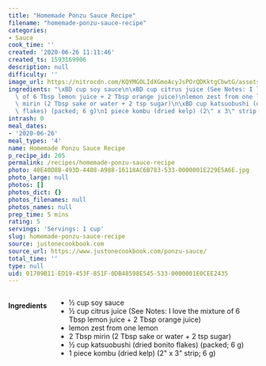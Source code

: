 ```yaml
---
title: "Homemade Ponzu Sauce Recipe"
filename: "homemade-ponzu-sauce-recipe"
categories:
- Sauce
cook_time: ''
created: '2020-06-26 11:11:46'
created_ts: 1593169906
description: null
difficulty: ''
image_url: https://nitrocdn.com/KQYMGOLIdXGmoAcyJsPOrQDKktgCbwtG/assets/static/optimized/rev-48c1fb9/wp-content/uploads/2017/10/Ponzu-Sauce-II-366x550.jpg
ingredients: "\xBD cup soy sauce\n\xBD cup citrus juice (See Notes: I love the mixture\
  \ of 6 Tbsp lemon juice + 2 Tbsp orange juice)\nlemon zest from one lemon\n2 Tbsp\
  \ mirin (2 Tbsp sake or water + 2 tsp sugar)\n\xBD cup katsuobushi (dried bonito\
  \ flakes) (packed; 6 g)\n1 piece kombu (dried kelp) (2\" x 3\" strip; 6 g)"
intrash: 0
meal_dates:
- '2020-06-26'
meal_types: '4'
name: Homemade Ponzu Sauce Recipe
p_recipe_id: 205
permalink: /recipes/homemade-ponzu-sauce-recipe
photo: 40E40D8B-493D-4408-A988-16118AC6B783-533-0000001E229E5A6E.jpg
photo_large: null
photos: []
photos_dict: {}
photos_filenames: null
photos_names: null
prep_time: 5 mins
rating: 5
servings: 'Servings: 1 cup'
slug: homemade-ponzu-sauce-recipe
source: justonecookbook.com
source_url: https://www.justonecookbook.com/ponzu-sauce/
total_time: ''
type: null
uid: 01709B11-ED19-453F-851F-0DB48598E545-533-0000001E0CEE2435
---
```

<div class="large-8 medium-7 columns" id="writeup">	</div><!-- #writeup -->
</div><!-- #row-one -->
<div class="row" id="row-two">	<div class="medium-4 small-5 columns"><h4 id="ingredients">Ingredients</h4><div class="box box-ingredients content"><ul>
<li>½ cup soy sauce</li>
<li>½ cup citrus juice (See Notes: I love the mixture of 6 Tbsp lemon juice + 2 Tbsp orange juice)</li>
<li>lemon zest from one lemon</li>
<li>2 Tbsp mirin (2 Tbsp sake or water + 2 tsp sugar)</li>
<li>½ cup katsuobushi (dried bonito flakes) (packed; 6 g)</li>
<li>1 piece kombu (dried kelp) (2&quot; x 3&quot; strip; 6 g)</li>
</ul>
</div>	</div>	<div class="medium-6 small-7 columns">	</div>	<div class="medium-2 columns" id="photo-sidebar">